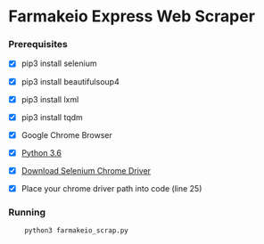 # Farmakeio Express Web Scraper

### Prerequisites

- [x] pip3 install selenium

- [x] pip3 install beautifulsoup4

- [x] pip3 install lxml

- [x] pip3 install tqdm 

- [x] Google Chrome Browser 

- [x] [Python 3.6](https://www.python.org/)

- [x] [Download Selenium Chrome Driver](http://chromedriver.chromium.org/downloads)

- [x] Place your chrome driver path into code (line 25)


### Running

```python
    python3 farmakeio_scrap.py
```
